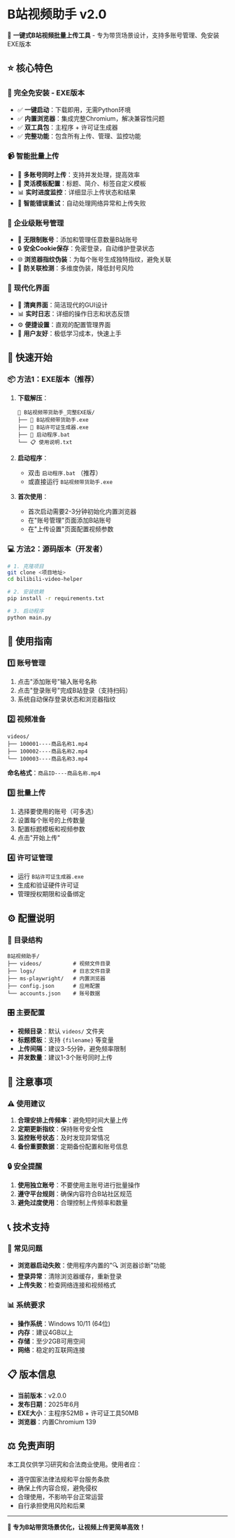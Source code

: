 # B站视频助手 v2.0

🚀 **一键式B站视频批量上传工具** - 专为带货场景设计，支持多账号管理、免安装EXE版本

## ⭐ 核心特色

### 🎯 **完全免安装 - EXE版本**
- ✅ **一键启动**：下载即用，无需Python环境
- ✅ **内置浏览器**：集成完整Chromium，解决兼容性问题  
- ✅ **双工具包**：主程序 + 许可证生成器
- ✅ **完整功能**：包含所有上传、管理、监控功能

### 📹 **智能批量上传**
- 🔄 **多账号同时上传**：支持并发处理，提高效率
- 📝 **灵活模板配置**：标题、简介、标签自定义模板
- 📊 **实时进度监控**：详细显示上传状态和结果
- 🔄 **智能错误重试**：自动处理网络异常和上传失败

### 🔐 **企业级账号管理**
- 👥 **无限制账号**：添加和管理任意数量B站账号
- 🔒 **安全Cookie保存**：免密登录，自动维护登录状态
- 🌐 **浏览器指纹伪装**：为每个账号生成独特指纹，避免关联
- 🚫 **防关联检测**：多维度伪装，降低封号风险

### 🎨 **现代化界面**
- 📱 **清爽界面**：简洁现代的GUI设计
- 📊 **实时日志**：详细的操作日志和状态反馈
- ⚙️ **便捷设置**：直观的配置管理界面
- 🎯 **用户友好**：极低学习成本，快速上手

## 🚀 快速开始

### 📦 **方法1：EXE版本（推荐）**

1. **下载解压**：
   ```
   📁 B站视频带货助手_完整EXE版/
   ├── 🚀 B站视频带货助手.exe
   ├── 🔐 B站许可证生成器.exe  
   ├── 📝 启动程序.bat
   └── 📋 使用说明.txt
   ```

2. **启动程序**：
   - 双击 `启动程序.bat` （推荐）
   - 或直接运行 `B站视频带货助手.exe`

3. **首次使用**：
   - 首次启动需要2-3分钟初始化内置浏览器
   - 在"账号管理"页面添加B站账号
   - 在"上传设置"页面配置视频参数

### 💻 **方法2：源码版本（开发者）**

```bash
# 1. 克隆项目
git clone <项目地址>
cd bilibili-video-helper

# 2. 安装依赖
pip install -r requirements.txt

# 3. 启动程序
python main.py
```

## 📖 使用指南

### 1️⃣ **账号管理**
1. 点击"添加账号"输入账号名称
2. 点击"登录账号"完成B站登录（支持扫码）
3. 系统自动保存登录状态和浏览器指纹

### 2️⃣ **视频准备**
```
videos/
├── 100001----商品名称1.mp4
├── 100002----商品名称2.mp4
└── 100003----商品名称3.mp4
```
**命名格式**：`商品ID----商品名称.mp4`

### 3️⃣ **批量上传**
1. 选择要使用的账号（可多选）
2. 设置每个账号的上传数量
3. 配置标题模板和视频参数
4. 点击"开始上传"

### 4️⃣ **许可证管理**
- 运行 `B站许可证生成器.exe` 
- 生成和验证硬件许可证
- 管理授权期限和设备绑定

## ⚙️ 配置说明

### 📁 **目录结构**
```
B站视频助手/
├── videos/          # 视频文件目录
├── logs/            # 日志文件目录  
├── ms-playwright/   # 内置浏览器
├── config.json      # 应用配置
└── accounts.json    # 账号数据
```

### 🎛️ **主要配置**
- **视频目录**：默认 `videos/` 文件夹
- **标题模板**：支持 `{filename}` 等变量
- **上传间隔**：建议3-5分钟，避免频率限制
- **并发数量**：建议1-3个账号同时上传

## 🚨 注意事项

### ⚠️ **使用建议**
1. **合理安排上传频率**：避免短时间大量上传
2. **定期更新指纹**：保持账号安全性  
3. **监控账号状态**：及时发现异常情况
4. **备份重要数据**：定期备份配置和账号信息

### 🔒 **安全提醒**
1. **使用独立账号**：不要使用主账号进行批量操作
2. **遵守平台规则**：确保内容符合B站社区规范
3. **避免过度使用**：合理控制上传频率和数量

## 📞 技术支持

### 🔧 **常见问题**
- **浏览器启动失败**：使用程序内置的"🔍 浏览器诊断"功能
- **登录异常**：清除浏览器缓存，重新登录
- **上传失败**：检查网络连接和视频格式

### 📊 **系统要求**
- **操作系统**：Windows 10/11 (64位)
- **内存**：建议4GB以上
- **存储**：至少2GB可用空间
- **网络**：稳定的互联网连接

## 📋 版本信息

- **当前版本**：v2.0.0
- **发布日期**：2025年6月  
- **EXE大小**：主程序52MB + 许可证工具50MB
- **浏览器**：内置Chromium 139

## ⚖️ 免责声明

本工具仅供学习研究和合法商业使用。使用者应：
- 遵守国家法律法规和平台服务条款
- 确保上传内容合规，避免侵权
- 合理使用，不影响平台正常运营
- 自行承担使用风险和后果

---

**🎯 专为B站带货场景优化，让视频上传更简单高效！** 